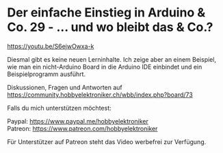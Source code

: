 # Der einfache Einstieg in Arduino & Co. 29 - ... und wo bleibt das & Co.? 
 
https://youtu.be/S6ejwOwxa-k

Diesmal gibt es keine neuen Lerninhalte. Ich zeige aber an einem Beispiel, wie man ein nicht-Arduino Board in die Arduino IDE einbindet und ein Beispielprogramm ausführt.

Diskussionen, Fragen und Antworten auf 
https://community.hobbyelektroniker.ch/wbb/index.php?board/73

Falls du mich unterstützen möchtest:

Paypal: https://www.paypal.me/hobbyelektroniker<br>
Patreon: https://www.patreon.com/hobbyelektroniker

Für Unterstützer auf Patreon steht das Video werbefrei zur Verfügung.



